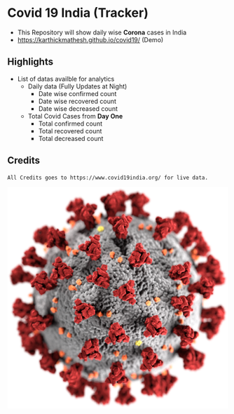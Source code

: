 # Covid 19 India (Tracker)
- This Repository will show daily wise **Corona** cases in India
- https://karthickmathesh.github.io/covid19/ (Demo)

## Highlights
  - List of datas availble for analytics
    - Daily data (Fully Updates at Night)
    	- Date wise confirmed count	
    	- Date wise recovered count	
    	- Date wise decreased count	
  	- Total Covid Cases from **Day One**
    	- Total confirmed count
    	- Total recovered count	
    	- Total decreased count

## Credits
	All Credits goes to https://www.covid19india.org/ for live data.
	
![Image of Yaktocat](/img/logo.png)
